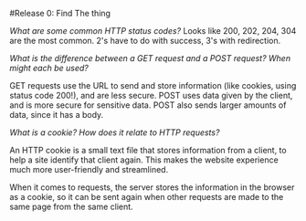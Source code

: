 #Release 0: Find The thing

*What are some common HTTP status codes?*
Looks like 200, 202, 204, 304 are the most common.  2's have to do with success, 3's with redirection. 

*What is the difference between a GET request and a POST request?  When might each be used?*

GET requests use the URL to send and store information (like cookies, using status code 200!), and are less secure.  POST uses data given by the client, and is more secure for sensitive data.  POST also sends larger amounts of data, since it has a body.

*What is a cookie?  How does it relate to HTTP requests?*

An HTTP cookie is a small text file that stores information from a client, to help a site identify that client again.  This makes the website experience much more user-friendly and streamlined.  

When it comes to requests, the server stores the information in the browser as a cookie, so it can be sent again when other requests are made to the same page from the same client.


